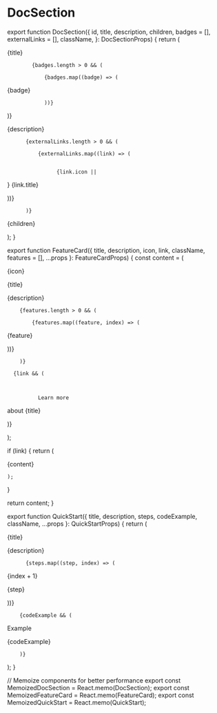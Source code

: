 # DocSection

export function DocSection({
  id,
  title,
  description,
  children,
  badges = [],
  externalLinks = [],
  className,
}: DocSectionProps) {
  return (
    
      
        
          
            
{title}

            {badges.length > 0 && (
              
                {badges.map((badge) => (
                  
{badge}

                ))}
              
)}

          
{description}

          
          {externalLinks.length > 0 && (
            
              {externalLinks.map((link) => (
                
                  
                    {link.icon || 
}
                    {link.title}

                
))}

          )}
        
        
        
          
{children}

        

    
  );
}

export function FeatureCard({
  title,
  description,
  icon,
  link,
  className,
  features = [],
  ...props
}: FeatureCardProps) {
  const content = (
    
      
        
          
{icon}

          
{title}

        

      
        
{description}

        {features.length > 0 && (
          
            {features.map((feature, index) => (
              
                
                  

                
{feature}

              
))}

        )}
      
      {link && (
        
          
            
              Learn more 
about {title}

            

        
)}

  );

  if (link) {
    return (
      
{content}

    );
  }

  return content;
}

export function QuickStart({
  title,
  description,
  steps,
  codeExample,
  className,
  ...props
}: QuickStartProps) {
  return (
    
      
        
          
          
{title}

        

      
        
{description}

        
          {steps.map((step, index) => (
            
              
{index + 1}

              
{step}

            
))}

        {codeExample && (
          
            
Example

            
              
{codeExample}

            

        )}
      

  );
}

// Memoize components for better performance
export const MemoizedDocSection = React.memo(DocSection);
export const MemoizedFeatureCard = React.memo(FeatureCard);
export const MemoizedQuickStart = React.memo(QuickStart);